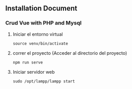 ## Installation Document
### Crud Vue with PHP and Mysql


1. Iniciar el entorno virtual

    ~~~
    source venv/bin/activate
    ~~~

2. correr el proyecto
   (Acceder al directorio del proyecto)
    ~~~
    npm run serve
    ~~~

3. Iniciar servidor web
    ~~~
    sudo /opt/lampp/lampp start
    ~~~